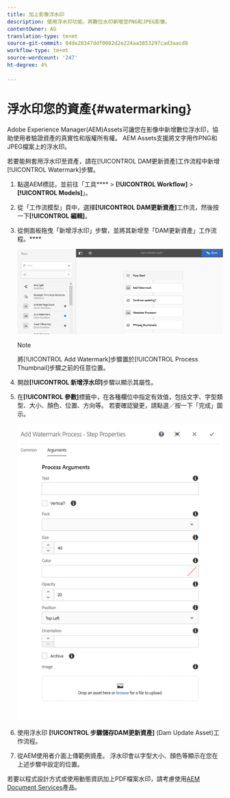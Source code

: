 ```yaml
---
title: 加上影像浮水印
description: 使用浮水印功能，將數位水印新增至PNG和JPEG影像。
contentOwner: AG
translation-type: tm+mt
source-git-commit: 04de28347ddf0082d2e224aa3853297cad3aacd8
workflow-type: tm+mt
source-wordcount: '247'
ht-degree: 4%

---
```



# 浮水印您的資產{#watermarking}

Adobe Experience Manager(AEM)Assets可讓您在影像中新增數位浮水印，協助使用者驗證資產的真實性和版權所有權。 AEM Assets支援將文字用作PNG和JPEG檔案上的浮水印。

若要能夠套用浮水印至資產，請在[!UICONTROL DAM更新資產]工作流程中新增[!UICONTROL Watermark]步驟。

1. 點選AEM標誌，並前往「工具&#x200B;**** > **[!UICONTROL Workflow]** > **[!UICONTROL Models]**」。
1. 從「工作流模型」頁中，選擇&#x200B;**[!UICONTROL DAM更新資產]**&#x200B;工作流，然後按一下&#x200B;**[!UICONTROL 編輯]**。

1. 從側面板拖曳「新增浮水印」步驟，並將其新增至「DAM更新資產」工作流程。****

   ![在DAM更新資產工作流程中新增浮水印步驟](assets/add_watermark_step_aem_assets.png)

   >[!NOTE]
   >
   >將[!UICONTROL Add Watermark]步驟置於[!UICONTROL Process Thumbnail]步驟之前的任意位置。

1. 開啟&#x200B;**[!UICONTROL 新增浮水印]**&#x200B;步驟以顯示其屬性。
1. 在&#x200B;**[!UICONTROL 參數]**&#x200B;標籤中，在各種欄位中指定有效值，包括文字、字型類型、大小、顏色、位置、方向等。 若要確認變更，請點選／按一下「完成」圖示。

   ![在「資產」的「新增浮水印」步驟中提供引數](assets/arguments_add_watermark_aem_assets.png)

1. 使用浮水印 **[!UICONTROL 步驟儲存DAM更新資產]** (Dam Update Asset)工作流程。
1. 從AEM使用者介面上傳範例資產。 浮水印會以字型大小、顏色等顯示在您在上述步驟中設定的位置。

若要以程式設計方式或使用動態資訊加上PDF檔案水印，請考慮使用[AEM Document Services](/help/forms/using/overview-aem-document-services.md)產品。
